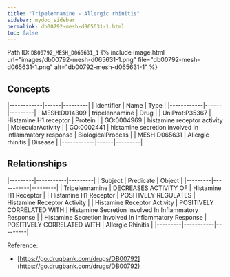 ```yaml
---
title: "Tripelennamine - Allergic rhinitis"
sidebar: mydoc_sidebar
permalink: db00792-mesh-d065631-1.html
toc: false 
---
```



Path ID: `DB00792_MESH_D065631_1`
{% include image.html url="images/db00792-mesh-d065631-1.png" file="db00792-mesh-d065631-1.png" alt="db00792-mesh-d065631-1" %}

## Concepts

|------------|------|---------|
| Identifier | Name | Type    |
|------------|------|---------|
| MESH:D014309 | tripelennamine | Drug |
| UniProt:P35367 | Histamine H1 receptor | Protein |
| GO:0004969 | histamine receptor activity | MolecularActivity |
| GO:0002441 | histamine secretion involved in inflammatory response | BiologicalProcess |
| MESH:D065631 | Allergic rhinitis | Disease |
|------------|------|---------|

## Relationships

|---------|-----------|---------|
| Subject | Predicate | Object  |
|---------|-----------|---------|
| Tripelennamine | DECREASES ACTIVITY OF | Histamine H1 Receptor |
| Histamine H1 Receptor | POSITIVELY REGULATES | Histamine Receptor Activity |
| Histamine Receptor Activity | POSITIVELY CORRELATED WITH | Histamine Secretion Involved In Inflammatory Response |
| Histamine Secretion Involved In Inflammatory Response | POSITIVELY CORRELATED WITH | Allergic Rhinitis |
|---------|-----------|---------|

Reference: 
  - [https://go.drugbank.com/drugs/DB00792](https://go.drugbank.com/drugs/DB00792)
